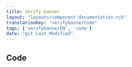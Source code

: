 ```yaml
---
title: Verify banner
layout: "layouts/component-documentation.njk"
translationKey: "verifybannerCode"
tags: ['verifybannerEN', 'code']
date: "git Last Modified"
---
```


## Code